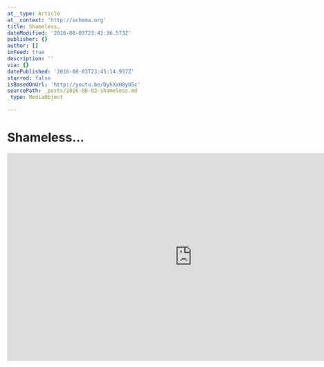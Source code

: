 ```yaml
---
at__type: Article
at__context: 'http://schema.org'
title: Shameless…
dateModified: '2016-08-03T23:41:36.573Z'
publisher: {}
author: []
inFeed: true
description: ''
via: {}
datePublished: '2016-08-03T23:45:14.957Z'
starred: false
isBasedOnUrl: 'http://youtu.be/DyhXxH8yU5c'
sourcePath: _posts/2016-08-03-shameless.md
_type: MediaObject

---
```

# Shameless...

<iframe src="http://cdn.embedly.com/widgets/media.html?src=https%3A%2F%2Fwww.youtube.com%2Fembed%2FDyhXxH8yU5c%3Ffeature%3Doembed&amp;url=http%3A%2F%2Fwww.youtube.com%2Fwatch%3Fv%3DDyhXxH8yU5c&amp;image=https%3A%2F%2Fi.ytimg.com%2Fvi%2FDyhXxH8yU5c%2Fhqdefault.jpg&amp;key=b7d04c9b404c499eba89ee7072e1c4f7&amp;type=text%2Fhtml&amp;schema=youtube" width="854" height="480" scrolling="no" frameborder="0" allowfullscreen="" style=""></iframe>
